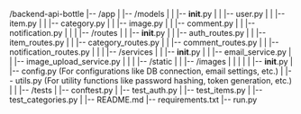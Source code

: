 /backend-api-bottle
|-- /app
|   |-- /models
|   |   |-- __init__.py
|   |   |-- user.py
|   |   |-- item.py
|   |   |-- category.py
|   |   |-- image.py
|   |   |-- comment.py
|   |   |-- notification.py
|   |
|   |-- /routes
|   |   |-- __init__.py
|   |   |-- auth_routes.py
|   |   |-- item_routes.py
|   |   |-- category_routes.py
|   |   |-- comment_routes.py
|   |   |-- notification_routes.py
|   |
|   |-- /services
|   |   |-- __init__.py
|   |   |-- email_service.py
|   |   |-- image_upload_service.py
|   |
|   |-- /static
|   |   |-- /images
|   |
|   |
|   |-- __init__.py
|   |-- config.py (For configurations like DB connection, email settings, etc.)
|   |-- utils.py (For utility functions like password hashing, token generation, etc.)
|
|
|-- /tests
|   |-- conftest.py
|   |-- test_auth.py
|   |-- test_items.py
|   |-- test_categories.py
|
|-- README.md
|-- requirements.txt
|-- run.py

